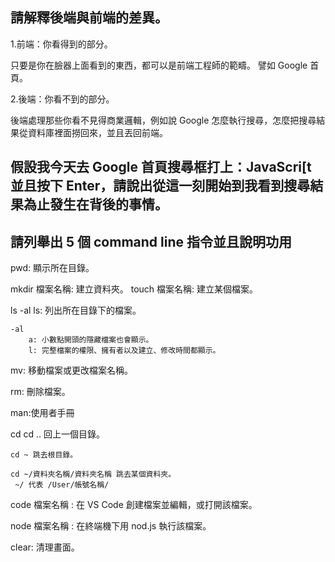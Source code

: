 ## 請解釋後端與前端的差異。
1.前端：你看得到的部分。

只要是你在臉器上面看到的東西，都可以是前端工程師的範疇。
譬如 Google 首頁。

2.後端：你看不到的部分。

後端處理那些你看不見得商業邏輯，例如說 Google 怎麼執行搜尋，怎麼把搜尋結果從資料庫裡面撈回來，並且丟回前端。

## 假設我今天去 Google 首頁搜尋框打上：JavaScri[t 並且按下 Enter，請說出從這一刻開始到我看到搜尋結果為止發生在背後的事情。







## 請列舉出 5 個 command line 指令並且說明功用

pwd: 顯示所在目錄。

mkdir 檔案名稱: 建立資料夾。
touch 檔案名稱: 建立某個檔案。

ls -al
	ls: 列出所在目錄下的檔案。
	
	-al
		a: 小數點開頭的隱藏檔案也會顯示。
		l: 完整檔案的權限、擁有者以及建立、修改時間都顯示。

mv: 移動檔案或更改檔案名稱。

rm: 刪除檔案。

man:使用者手冊

cd
	cd .. 回上一個目錄。

	cd ~ 跳去根目錄。

	cd ~/資料夾名稱/資料夾名稱 跳去某個資料夾。
	 ~/ 代表 /User/帳號名稱/

code 檔案名稱 : 在 VS Code 創建檔案並編輯，或打開該檔案。

node 檔案名稱 : 在終端機下用 nod.js 執行該檔案。

clear: 清理畫面。
